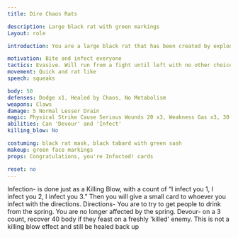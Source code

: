 ```yaml
---
title: Dire Chaos Rats

description: Large black rat with green markings
Layout: role

introduction: You are a large black rat that has been created by exploding from someone who drank from the spring. You are made to do one thing, scatter, bite, and infect as many people as possible. You are vicious when cornered, and will defend yourself aggressively if trapped or attacked. Otherwise, your instinct is to run from a fight. But, after the first summoning of your plague, you encountered men with steel and magic, and now have a burning hatred of such things. After you scattered and infected the Half Pony Inn, you are now targeting the people of the town.

motivation: Bite and infect everyone
tactics: Evasive. Will run from a fight until left with no other choice.
movement: Quick and rat like
speech: squeaks

body: 50
defenses: Dodge x1, Healed by Chaos, No Metabolism
weapons: Claws
damage: 5 Normal Lesser Drain
magic: Physical Strike Cause Serious Wounds 20 x3, Weakness Gas x3, 30 Elemental Chaos x3
abilities: Can 'Devour' and 'Infect'
killing_blow: No

costuming: black rat mask, black tabard with green sash
makeup: green face markings
props: Congratulations, you're Infected! cards

reset: no
---
```

Infection- is done just as a Killing Blow, with a count of “I infect you 1, I infect you 2, I infect you 3.” Then you will give a small card to whoever you infect with the directions. Directions- You are to try to get people to drink from the spring. You are no longer affected by the spring.
Devour- on a 3 count, recover 40 body if they feast on a freshly 'killed' enemy. This is not a killing blow effect and still be healed back up
